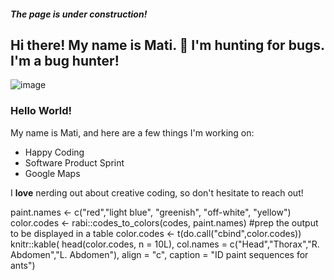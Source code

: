 
#### _The page is under construction!_


## Hi there!  My name is Mati.  :eyes: I'm hunting for bugs. I'm a bug hunter!

![image](https://user-images.githubusercontent.com/84297420/125023753-5e4da480-e034-11eb-920f-045f4b46e3c9.png)


### Hello World!

My name is Mati, and here are a few things I'm working on:

- Happy Coding
- Software Product Sprint
- Google Maps

I **love** nerding out about creative coding, so don't hesitate to reach out!

paint.names <- c("red","light blue", "greenish", "off-white", "yellow")
color.codes <- rabi::codes_to_colors(codes, paint.names)
 #prep the output to be displayed in a table
color.codes <- t(do.call("cbind",color.codes))
knitr::kable(
  head(color.codes, n = 10L), 
  col.names = c("Head","Thorax","R. Abdomen","L. Abdomen"), 
  align = "c", caption = "ID paint sequences for ants")


<!--
**matijoingithub/matijoingithub** is a ✨ _special_ ✨ repository because its `README.md` (this file) appears on your GitHub profile.

Here are some ideas to get you started:

- 🔭 I’m currently working on ...
- 🌱 I’m currently learning ...
- 👯 I’m looking to collaborate on ...
- 🤔 I’m looking for help with ...
- 💬 Ask me about ...
- 📫 How to reach me: ...
- 😄 Pronouns: ...
- ⚡ Fun fact: ...
- 👋
-->
